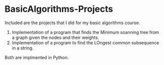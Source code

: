 # BasicAlgorithms-Projects

Included are the projects that I did for my basic algorithms course.

1. Implementation of a program that finds the Minimum soanning tree from a graph given the nodes and their weights.
2. Implementation of a program to find the LOngest common subsequence in a string.

Both are implmented in Python.
